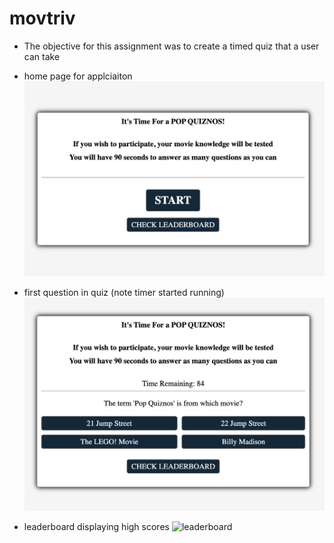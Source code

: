 # movtriv
* The objective for this assignment was to create a timed quiz that a user can take 

* home page for applciaiton
![homepage](images/start.png)

* first question in quiz (note timer started running)
![firstquestion](images/firstquest.png)

* leaderboard displaying high scores
![leaderboard](images/leaders.pnh)

